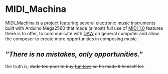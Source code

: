 # MIDI_Machina
MIDI_Machina is a project featuring several electronic music instruments built with Arduino Mega2560 that made (almost) full use of [MIDI 1.0](https://en.wikipedia.org/wiki/MIDI "Wikipedia - MIDI") features there is to offer, to communicate with [DAW](https://en.wikipedia.org/wiki/Digital_audio_workstation "Digital Audio Workstation") on general computer and allow the composer to create more opportunities in composing music.

_"There is no mistakes, only opportunities."_
---
the truth is; 
~~dude too poor to buy [fun toys](https://www.amazon.com/engineering-Portable-Synthesizer-Controller-Recorder/dp/B00CXSJUZS/ref=sr_1_1?keywords=teenage+engineering+op1&qid=1648444874&sr=8-1 ":(") so he made it himself lol.~~